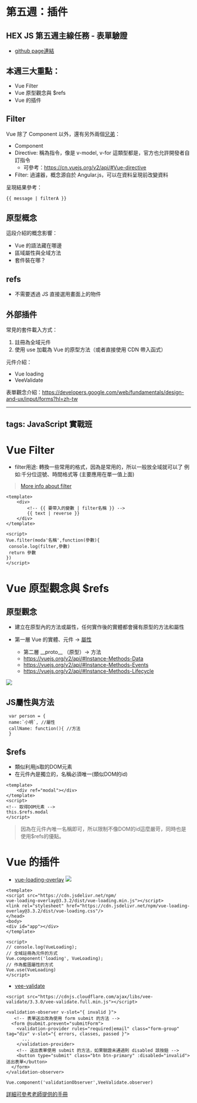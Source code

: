 # 第五週：插件

## HEX JS 第五週主線任務 - 表單驗證

- [github page連結](https://rockalen.github.io/js-training-week5/index.html)



## 本週三大重點：

- Vue Filter
- Vue 原型觀念與 $refs
- Vue 的插件


## Filter

Vue 除了 Component 以外，還有另外兩個[兄弟](https://cn.vuejs.org/v2/api/#选项-资源)：
- Component
- Directive: 稱為指令，像是 v-model, v-for 這類型都是，官方也允許開發者自訂指令
    - 可參考：https://cn.vuejs.org/v2/api/#Vue-directive
- Filter: 過濾器，概念源自於 Angular.js，可以在資料呈現前改變資料

呈現結果參考：
```
{{ message | filterA }}
```

## 原型概念

這段介紹的概念影響：
- Vue 的語法藏在哪邊
- 區域屬性與全域方法
- 套件裝在哪？

## refs

- 不需要透過 JS 直接選用畫面上的物件

## 外部插件

常見的套件載入方式：
1. 註冊為全域元件
2. 使用 use 加載為 Vue 的原型方法（或者直接使用 CDN 帶入函式）

元件介紹：
- Vue loading
- VeeValidate

表單觀念介紹：https://developers.google.com/web/fundamentals/design-and-ux/input/forms?hl=zh-tw

---
tags: JavaScript 實戰班
---
# Vue Filter
- filter用途:
轉換一些常用的格式，因為是常用的，所以一般放全域就可以了
例如:千分位逗號、時間格式等 (主要應用在單一值上面)
> [More info about filter](https://vuejs.org/v2/guide/filters.html)

```=vue
<template>
    <div>
        <!-- {{ 要帶入的變數 | filter名稱 }} -->
        {{ text | reverse }}
    </div>
</template>

<script>
Vue.filter(moda'名稱',function(參數){
 console.log(filter,參數)
 return 參數 
})
</script>
```


# Vue 原型觀念與 $refs
## 原型觀念
- 建立在原型內的方法或屬性，任何實作後的實體都會擁有原型的方法和屬性

- 第一層 Vue 的實體、元件 -> [屬性](https://vuejs.org/v2/api/#Instance-Properties)
    - 第二層 \_\_proto\_\_ （原型）-> 方法
    - https://vuejs.org/v2/api/#Instance-Methods-Data
    - https://vuejs.org/v2/api/#Instance-Methods-Events
    - https://vuejs.org/v2/api/#Instance-Methods-Lifecycle

![](https://i.imgur.com/jwak9vz.png)

## JS屬性與方法
```
 var person = {
 name:`小明`, //屬性
 callName: function(){ //方法
 }

```

## $refs
- 類似利用js取的DOM元素
- 在元件內是獨立的，名稱必須唯一(類似DOM的id)
```vue=
<template>
    <div ref="modal"></div>
</template>
<script>
<!-- 取得DOM元素 -->
this.$refs.modal
</script>
```
> 因為在元件內唯一名稱即可，所以限制不像DOM的id這麼嚴苛，同時也是使用$refs的優點。

# Vue 的插件
- [vue-loading-overlay](https://www.npmjs.com/package/vue-loading-overlay)
![](https://i.imgur.com/BQvhQjm.png)
```vue=
<template>
<script src="https://cdn.jsdelivr.net/npm/
vue-loading-overlay@3.3.2/dist/vue-loading.min.js"></script>
<link rel="stylesheet" href="https://cdn.jsdelivr.net/npm/vue-loading-overlay@3.3.2/dist/vue-loading.css"/>
</head>
<body>
<div id="app"></div>
</template>

<script>
// console.log(VueLoading);
// 全域註冊為元件的方式
Vue.component('loading', VueLoading);
// 作為藍圖屬性的方式
Vue.use(VueLoading)
</script>
```

- [vee-validate](https://logaretm.github.io/vee-validate/)

```html=
<script src="https://cdnjs.cloudflare.com/ajax/libs/vee-validate/3.3.0/vee-validate.full.min.js"></script>

<validation-observer v-slot="{ invalid }">
   <!-- 表單送出改為使用 form submit 的方法 -->
  <form @submit.prevent="submitForm">
    <validation-provider rules="required|email" class="form-group" tag="div" v-slot="{ errors, classes, passed }">
      ...
    </validation-provider>
    <!-- 送出表單使用 submit 的方法，如果驗證未通過則 disabled 該按鈕 -->
    <button type="submit" class="btn btn-primary" :disabled="invalid">送出表單</button>
  </form>
</validation-observer>

Vue.component('validationObserver',VeeValidate.observer)
```

[詳細可參考老師提供的手冊](https://hackmd.io/@hexschool/HJDbvkFqU/%2F9b7KBGvbSiOYWMmVMjAHSQ)
